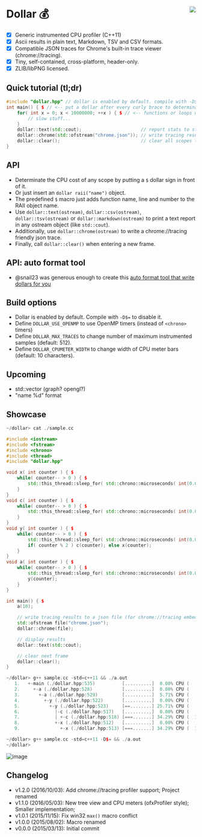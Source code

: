 # Dollar :moneybag: <a href="https://travis-ci.org/r-lyeh/dollar"><img src="https://api.travis-ci.org/r-lyeh/dollar.svg?branch=master" align="right" /></a>

- [x] Generic instrumented CPU profiler (C++11)
- [x] Ascii results in plain text, Markdown, TSV and CSV formats.
- [x] Compatible JSON traces for Chrome's built-in trace viewer (chrome://tracing).
- [x] Tiny, self-contained, cross-platform, header-only.
- [x] ZLIB/libPNG licensed.

## Quick tutorial (tl;dr)
```c++
#include "dollar.hpp" // dollar is enabled by default. compile with -D$= to disable any profiling 
int main() { $ // <-- put a dollar after every curly brace to determinate cpu cost of the scope
    for( int x = 0; x < 10000000; ++x ) { $ // <-- functions or loops will apply too
        // slow stuff...
    }
    dollar::text(std::cout);                      // report stats to std::cout in text format; see also csv(), tsv() and markdown()
    dollar::chrome(std::ofstream("chrome.json")); // write tracing results to a json file (for chrome://tracing embedded profiler) 
    dollar::clear();                              // clear all scopes (like when entering a new frame)
}
```

## API
- Determinate the CPU cost of any scope by putting a `$` dollar sign in front of it.
- Or just insert an `dollar raii("name")` object.
- The predefined `$` macro just adds function name, line and number to the RAII object name.
- Use `dollar::text(ostream)`, `dollar::csv(ostream)`, `dollar::tsv(ostream)` or `dollar::markdown(ostream)` to print a text report in any ostream object (like `std::cout`).
- Additionally, use `dollar::chrome(ostream)` to write a chrome://tracing friendly json trace.
- Finally, call `dollar::clear()` when entering a new frame.

## API: auto format tool
- @snail23 was generous enough to create this [auto format tool that write dollars for you](https://github.com/snailsoft/format)

## Build options
- Dollar is enabled by default. Compile with `-D$=` to disable it.
- Define `DOLLAR_USE_OPENMP` to use OpenMP timers (instead of `<chrono>` timers)
- Define `DOLLAR_MAX_TRACES` to change number of maximum instrumented samples (default: 512).
- Define `DOLLAR_CPUMETER_WIDTH` to change width of CPU meter bars (default: 10 characters).

## Upcoming
- std::vector<float> (graph? opengl?)
- "name %d" format

## Showcase
```c++
~/dollar> cat ./sample.cc

#include <iostream>
#include <fstream>
#include <chrono>
#include <thread>
#include "dollar.hpp"

void x( int counter ) { $
    while( counter-- > 0 ) { $
        std::this_thread::sleep_for( std::chrono::microseconds( int(0.00125 * 1000000) ) );
    }
}
void c( int counter ) { $
    while( counter-- > 0 ) { $
        std::this_thread::sleep_for( std::chrono::microseconds( int(0.00125 * 1000000) ) );
    }
}
void y( int counter ) { $
    while( counter-- > 0 ) { $
        std::this_thread::sleep_for( std::chrono::microseconds( int(0.00125 * 1000000) ) );
        if( counter % 2 ) c(counter); else x(counter);
    }
}
void a( int counter ) { $
    while( counter-- > 0 ) { $
        std::this_thread::sleep_for( std::chrono::microseconds( int(0.00125 * 1000000) ) );
        y(counter);
    }
}

int main() { $
    a(10);

    // write tracing results to a json file (for chrome://tracing embedded profiler)
    std::ofstream file("chrome.json");
    dollar::chrome(file);

    // display results
    dollar::text(std::cout);

    // clear next frame
    dollar::clear();
}

~/dollar> g++ sample.cc -std=c++11 && ./a.out
   1.   +-main (./dollar.hpp:535)          [..........]  0.00% CPU (    0.000ms)     1 hits
   2.     +-a (./dollar.hpp:528)           [..........]  0.00% CPU (    0.000ms)     1 hits
   3.       +-a (./dollar.hpp:529)         [..........]  5.71% CPU (   20.000ms)    10 hits
   4.         +-y (./dollar.hpp:522)       [..........]  0.00% CPU (    0.000ms)    10 hits
   5.           +-y (./dollar.hpp:523)     [==........] 25.71% CPU (   90.000ms)    45 hits
   6.             |-c (./dollar.hpp:517)   [..........]  0.00% CPU (    0.000ms)    20 hits
   7.             | +-c (./dollar.hpp:518) [===.......] 34.29% CPU (  120.000ms)    60 hits
   8.             +-x (./dollar.hpp:512)   [..........]  0.00% CPU (    0.000ms)    25 hits
   9.               +-x (./dollar.hpp:513) [===.......] 34.29% CPU (  120.000ms)    60 hits

~/dollar> g++ sample.cc -std=c++11 -D$= && ./a.out
~/dollar>
```

![image](https://raw.githubusercontent.com/r-lyeh/depot/master/dollar.png)

## Changelog
- v1.2.0 (2016/10/03): Add chrome://tracing profiler support; Project renamed
- v1.1.0 (2016/05/03): New tree view and CPU meters (ofxProfiler style); Smaller implementation;
- v1.0.1 (2015/11/15): Fix win32 `max()` macro conflict
- v1.0.0 (2015/08/02): Macro renamed
- v0.0.0 (2015/03/13): Initial commit
